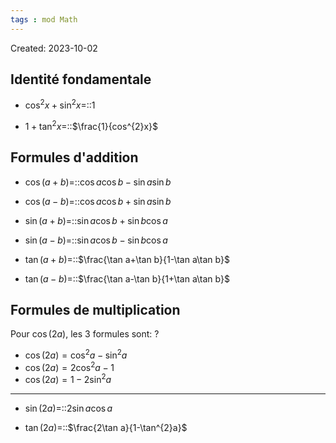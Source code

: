 ```yaml
---
tags : mod Math
---
```

Created: 2023-10-02

## Identité fondamentale
- $\cos^{2}x+\sin^{2}x=$::$1$
<!--SR:!2023-11-22,6,268-->
- $1+\tan^{2}x=$::$\frac{1}{cos^{2}x}$
<!--SR:!2023-11-22,9,248-->
## Formules d'addition
- $\cos(a+b)=$::$\cos a\cos b-\sin a\sin b$
<!--SR:!2023-12-10,34,250-->
- $\cos(a-b)=$::$\cos a\cos b+\sin a\sin b$
<!--SR:!2023-11-21,11,288-->
- $\sin(a+b)=$::$\sin a\cos b+\sin b\cos a$
<!--SR:!2023-11-23,7,268-->
- $\sin(a-b)=$::$\sin a\cos b-\sin b\cos a$
<!--SR:!2023-12-04,28,230-->
- $\tan(a+b)=$::$\frac{\tan a+\tan b}{1-\tan a\tan b}$
<!--SR:!2023-11-21,8,285-->
- $\tan(a-b)=$::$\frac{\tan a-\tan b}{1+\tan a\tan b}$
<!--SR:!2023-11-29,9,225-->
## Formules de multiplication
Pour $\cos(2a)$, les 3 formules sont:
?
- $\cos(2a)=\cos^{2}a-\sin^{2}a$
- $\cos(2a)=2\cos^{2}a-1$
- $\cos(2a)=1-2\sin^{2}a$
<!--SR:!2023-11-20,4,229-->

---
- $\sin(2a)=$::$2\sin a\cos a$
<!--SR:!2023-11-19,3,228-->
- $\tan(2a)=$::$\frac{2\tan a}{1-\tan^{2}a}$
<!--SR:!2023-11-18,3,208-->

